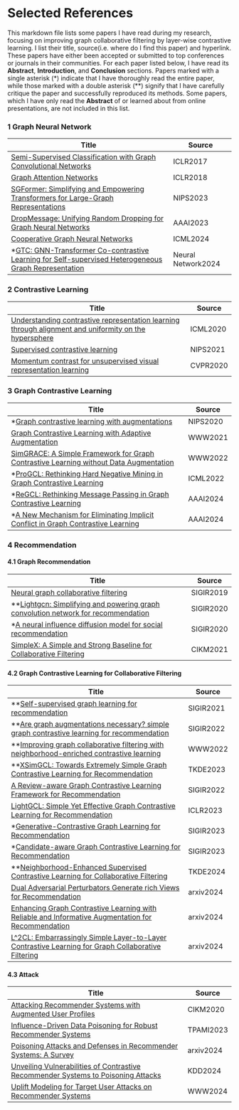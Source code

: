 # Selected References

This markdown file lists some papers I have read during my research, focusing on improving graph collaborative filtering by layer-wise contrastive learning. I list their title, source(i.e. where do I find this paper) and hyperlink. These papers have either been accepted or submitted to top conferences or journals in their communities. For each paper listed below, I have read its **Abstract**, **Introduction**, and **Conclusion** sections. Papers marked with a single asterisk (*) indicate that I have thoroughly read the entire paper, while those marked with a double asterisk (\*\*) signify that I have carefully critique the paper and successfully reproduced its methods. Some papers, which I have only read the **Abstract** of or learned about from online presentations, are not included in this list. 

### 1 Graph Neural Network

| Title                                                        | Source             |
| ------------------------------------------------------------ | ------------------ |
| [Semi-Supervised Classification with Graph Convolutional Networks](https://arxiv.org/pdf/1609.02907) | ICLR2017           |
| [Graph Attention Networks](https://arxiv.org/pdf/1710.10903) | ICLR2018           |
| [SGFormer: Simplifying and Empowering Transformers for Large-Graph Representations](https://arxiv.org/pdf/2306.10759) | NIPS2023           |
| [DropMessage: Unifying Random Dropping for Graph Neural Networks](https://arxiv.org/pdf/2204.10037) | AAAI2023           |
| [Cooperative Graph Neural Networks](https://arxiv.org/pdf/2310.01267) | ICML2024           |
| *[GTC: GNN-Transformer Co-contrastive Learning for Self-supervised Heterogeneous Graph Representation](https://arxiv.org/pdf/2403.15520) | Neural Network2024 |

### 2 Contrastive Learning

| Title                                                        | Source   |
| ------------------------------------------------------------ | -------- |
| [Understanding contrastive representation learning through alignment and uniformity on the hypersphere](https://arxiv.org/pdf/2005.10242) | ICML2020 |
| [Supervised contrastive learning](https://arxiv.org/pdf/2004.11362) | NIPS2021 |
| [Momentum contrast for unsupervised visual representation learning](https://arxiv.org/pdf/1911.05722) | CVPR2020 |

### 3 Graph Contrastive Learning

| Title                                                        | Source   |
| ------------------------------------------------------------ | -------- |
| *[Graph contrastive learning with augmentations](https://arxiv.org/pdf/2010.13902) | NIPS2020 |
| [Graph Contrastive Learning with Adaptive Augmentation](https://arxiv.org/pdf/2010.14945) | WWW2021  |
| [SimGRACE: A Simple Framework for Graph Contrastive Learning without Data Augmentation](https://arxiv.org/pdf/2202.03104) | WWW2022  |
| *[ProGCL: Rethinking Hard Negative Mining in Graph Contrastive Learning](https://arxiv.org/pdf/2110.02027) | ICML2022 |
| *[ReGCL: Rethinking Message Passing in Graph Contrastive Learning](https://ojs.aaai.org/index.php/AAAI/article/view/28698) | AAAI2024 |
| *[A New Mechanism for Eliminating Implicit Conflict in Graph Contrastive Learning](https://ojs.aaai.org/index.php/AAAI/article/view/29125) | AAAI2024 |

### 4 Recommendation

#### 4.1 Graph Recommendation

| Title                                                        | Source    |
| ------------------------------------------------------------ | --------- |
| [Neural graph collaborative filtering](https://arxiv.org/pdf/1905.08108) | SIGIR2019 |
| **[Lightgcn: Simplifying and powering graph convolution network for recommendation](https://arxiv.org/pdf/2002.02126) | SIGIR2020 |
| *[A neural influence diffusion model for social recommendation](https://arxiv.org/pdf/1904.10322) | SIGIR2020 |
| [SimpleX: A Simple and Strong Baseline for Collaborative Filtering](https://arxiv.org/pdf/2109.12613) | CIKM2021  |

#### 4.2 Graph Contrastive Learning for Collaborative Filtering

| Title                                                        | Source    |
| ------------------------------------------------------------ | --------- |
| **[Self-supervised graph learning for recommendation](https://arxiv.org/pdf/2010.10783) | SIGIR2021 |
| **[Are graph augmentations necessary? simple graph contrastive learning for recommendation](https://arxiv.org/pdf/2112.08679) | SIGIR2022 |
| **[Improving graph collaborative filtering with neighborhood-enriched contrastive learning](https://arxiv.org/abs/2202.06200) | WWW2022   |
| **[XSimGCL: Towards Extremely Simple Graph Contrastive Learning for Recommendation](https://arxiv.org/abs/2209.02544) | TKDE2023  |
| [A Review-aware Graph Contrastive Learning Framework for Recommendation](https://arxiv.org/abs/2204.12063) | SIGIR2022 |
| [LightGCL: Simple Yet Effective Graph Contrastive Learning for Recommendation](https://arxiv.org/abs/2302.08191) | ICLR2023  |
| *[Generative-Contrastive Graph Learning for Recommendation](https://arxiv.org/pdf/2307.05100) | SIGIR2023 |
| *[Candidate-aware Graph Contrastive Learning for Recommendation](https://dl.acm.org/doi/pdf/10.1145/3539618.3591647) | SIGIR2023 |
| **[Neighborhood-Enhanced Supervised Contrastive Learning for Collaborative Filtering](https://arxiv.org/pdf/2402.11523) | TKDE2024  |
| [Dual Adversarial Perturbators Generate rich Views for Recommendation](https://arxiv.org/pdf/2409.06719) | arxiv2024 |
| [Enhancing Graph Contrastive Learning with Reliable and Informative Augmentation for Recommendation](https://arxiv.org/pdf/2409.05633) | arxiv2024 |
| [L^2CL: Embarrassingly Simple Layer-to-Layer Contrastive Learning for Graph Collaborative Filtering](https://arxiv.org/pdf/2407.14266) | arxiv2024 |

#### 4.3 Attack

| Title                                                        | Source    |
| ------------------------------------------------------------ | --------- |
| [Attacking Recommender Systems with Augmented User Profiles](https://arxiv.org/abs/2005.08164) | CIKM2020  |
| [Influence-Driven Data Poisoning for Robust Recommender Systems](https://ieeexplore.ieee.org/document/10122715) | TPAMI2023 |
| [Poisoning Attacks and Defenses in Recommender Systems: A Survey](https://arxiv.org/pdf/2406.01022) | arxiv2024 |
| [Unveiling Vulnerabilities of Contrastive Recommender Systems to Poisoning Attacks](https://dl.acm.org/doi/abs/10.1145/3637528.3671795) | KDD2024   |
| [Uplift Modeling for Target User Attacks on Recommender Systems](https://arxiv.org/abs/2403.02692) | WWW2024   |